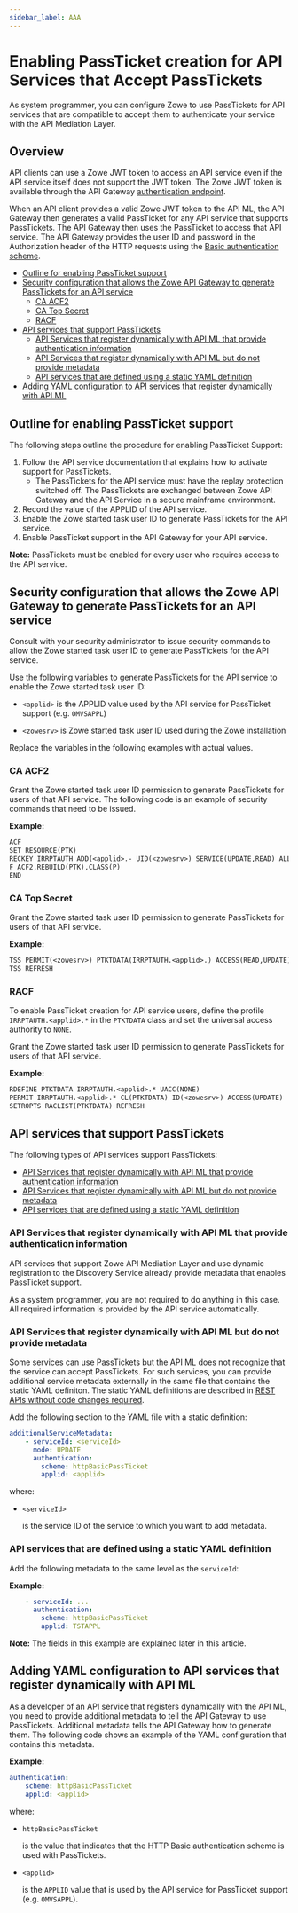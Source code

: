 ```yaml
---
sidebar_label: AAA
---
```


# Enabling PassTicket creation for API Services that Accept PassTickets <!-- omit in toc -->

As system programmer, you can configure Zowe to use PassTickets for API services that are compatible to accept them to authenticate your service with the API Mediation Layer.

## Overview <!-- omit in toc -->

API clients can use a Zowe JWT token to access an API service even if the API service itself does not support the JWT token.
The Zowe JWT token is available through the API Gateway [authentication endpoint](https://docs.zowe.org/stable/extend/extend-apiml/api-mediation-security.html#authentication-for-api-ml-services).

When an API client provides a valid Zowe JWT token to the API ML, the API Gateway then generates a valid PassTicket for any API service that supports PassTickets.
The API Gateway then uses the PassTicket to access that API service.
The API Gateway provides the user ID and password in the Authorization header of the HTTP requests using the
[Basic authentication scheme](https://developer.mozilla.org/en-US/docs/Web/HTTP/Authentication#Basic_authentication_scheme).

- [Outline for enabling PassTicket support](#outline-for-enabling-passticket-support)
- [Security configuration that allows the Zowe API Gateway to generate PassTickets for an API service](#security-configuration-that-allows-the-zowe-api-gateway-to-generate-passtickets-for-an-api-service)
  - [CA ACF2](#ca-acf2)
  - [CA Top Secret](#ca-top-secret)
  - [RACF](#racf)
- [API services that support PassTickets](#api-services-that-support-passtickets)
  - [API Services that register dynamically with API ML that provide authentication information](#api-services-that-register-dynamically-with-api-ml-that-provide-authentication-information)
  - [API Services that register dynamically with API ML but do not provide metadata](#api-services-that-register-dynamically-with-api-ml-but-do-not-provide-metadata)
  - [API services that are defined using a static YAML definition](#api-services-that-are-defined-using-a-static-yaml-definition)
- [Adding YAML configuration to API services that register dynamically with API ML](#adding-yaml-configuration-to-api-services-that-register-dynamically-with-api-ml)

## Outline for enabling PassTicket support

The following steps outline the procedure for enabling PassTicket Support:

1. Follow the API service documentation that explains how to activate support for PassTickets.
   - The PassTickets for the API service must have the replay protection switched off. The PassTickets are exchanged between Zowe API Gateway and the API Service in a secure mainframe environment.
2. Record the value of the APPLID of the API service.
3. Enable the Zowe started task user ID to generate PassTickets for the API service.
4. Enable PassTicket support in the API Gateway for your API service.

**Note:**
PassTickets must be enabled for every user who requires access to the API service.

## Security configuration that allows the Zowe API Gateway to generate PassTickets for an API service

Consult with your security administrator to issue security commands to allow the Zowe started task user ID to generate PassTickets for the API service.

Use the following variables to generate PassTickets for the API service to enable the Zowe started task user ID:

- `<applid>` is the APPLID value used by the API service for PassTicket support (e.g. `OMVSAPPL`)

- `<zowesrv>` is Zowe started task user ID used during the Zowe installation

Replace the variables in the following examples with actual values.

### CA ACF2

Grant the Zowe started task user ID permission to generate PassTickets for users of that API service.
The following code is an example of security commands that need to be issued.

**Example:**

```txt
ACF
SET RESOURCE(PTK)
RECKEY IRRPTAUTH ADD(<applid>.- UID(<zowesrv>) SERVICE(UPDATE,READ) ALLOW)
F ACF2,REBUILD(PTK),CLASS(P)
END
```

### CA Top Secret

Grant the Zowe started task user ID permission to generate PassTickets for users of that API service.

**Example:**

```txt
TSS PERMIT(<zowesrv>) PTKTDATA(IRRPTAUTH.<applid>.) ACCESS(READ,UPDATE)
TSS REFRESH
```

### RACF

To enable PassTicket creation for API service users, define the profile `IRRPTAUTH.<applid>.*` in the `PTKTDATA` class and set the universal access authority to `NONE`.

Grant the Zowe started task user ID permission to generate PassTickets for users of that API service.

**Example:**

```txt
RDEFINE PTKTDATA IRRPTAUTH.<applid>.* UACC(NONE)
PERMIT IRRPTAUTH.<applid>.* CL(PTKTDATA) ID(<zowesrv>) ACCESS(UPDATE)
SETROPTS RACLIST(PTKTDATA) REFRESH
```

## API services that support PassTickets

The following types of API services support PassTickets:

  - [API Services that register dynamically with API ML that provide authentication information](#api-services-that-register-dynamically-with-api-ml-that-provide-authentication-information)
  - [API Services that register dynamically with API ML but do not provide metadata](#api-services-that-register-dynamically-with-api-ml-but-do-not-provide-metadata)
  - [API services that are defined using a static YAML definition](#api-services-that-are-defined-using-a-static-yaml-definition)

### API Services that register dynamically with API ML that provide authentication information

API services that support Zowe API Mediation Layer and use dynamic registration to the Discovery Service already provide metadata that enables PassTicket support.

As a system programmer, you are not required to do anything in this case. All required information is provided by the API service automatically.

### API Services that register dynamically with API ML but do not provide metadata

Some services can use PassTickets but the API ML does not recognize that the service can accept PassTickets.
For such services, you can provide additional service metadata externally in the same file that contains the static YAML definiton. The static YAML definitions are described in [REST APIs without code changes required](./onboard-static-definition.md).

Add the following section to the YAML file with a static definition:

```yaml
additionalServiceMetadata:
    - serviceId: <serviceId>
      mode: UPDATE
      authentication:
        scheme: httpBasicPassTicket
        applid: <applid>
```

where:

- `<serviceId>`

    is the service ID of the service to which you want to add metadata.

### API services that are defined using a static YAML definition

Add the following metadata to the same level as the `serviceId`:

**Example:**

```yaml
    - serviceId: ...
      authentication:
        scheme: httpBasicPassTicket
        applid: TSTAPPL
```

**Note:** The fields in this example are explained later in this article.

## Adding YAML configuration to API services that register dynamically with API ML

As a developer of an API service that registers dynamically with the API ML, you need to provide additional metadata to tell the API Gateway to use PassTickets.
Additional metadata tells the API Gateway how to generate them. The following code shows an example of the YAML configuration that contains this metadata.

**Example:**

```yaml
authentication:
    scheme: httpBasicPassTicket
    applid: <applid>
```

where:

- `httpBasicPassTicket`

  is the value that indicates that the HTTP Basic authentication scheme is used with PassTickets.

- `<applid>`

  is the `APPLID` value that is used by the API service for PassTicket support (e.g. `OMVSAPPL`).
